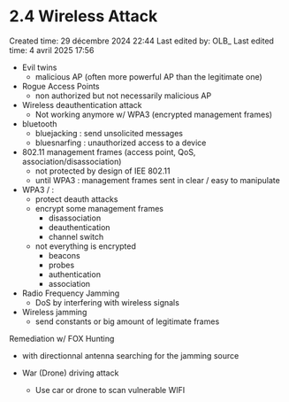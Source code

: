 # 2.4 Wireless Attack

Created time: 29 décembre 2024 22:44
Last edited by: OLB_
Last edited time: 4 avril 2025 17:56

- Evil twins
    - malicious AP (often more powerful AP than the legitimate one)
- Rogue Access Points
    - non authorized but not necessarily malicious AP
- Wireless deauthentication attack
    - Not working anymore w/ WPA3 (encrypted management frames)
- bluetooth
    - bluejacking : send unsolicited messages
    - bluesnarfing : unauthorized access to a device
- 802.11 management frames (access point, QoS, association/disassociation)
    - not protected by design of IEE 802.11
    - until WPA3 : management frames sent in clear / easy to manipulate
- WPA3 /  :
    - protect deauth attacks
    - encrypt some management frames
        - disassociation
        - deauthentication
        - channel switch
    - not everything is encrypted
        - beacons
        - probes
        - authentication
        - association
- Radio Frequency Jamming
    - DoS by interfering with wireless signals
- Wireless jamming
    - send constants or big amount of legitimate frames

Remediation w/ FOX Hunting

- with directionnal antenna searching for the jamming source

- War (Drone) driving attack
    - Use car or drone to scan vulnerable WIFI